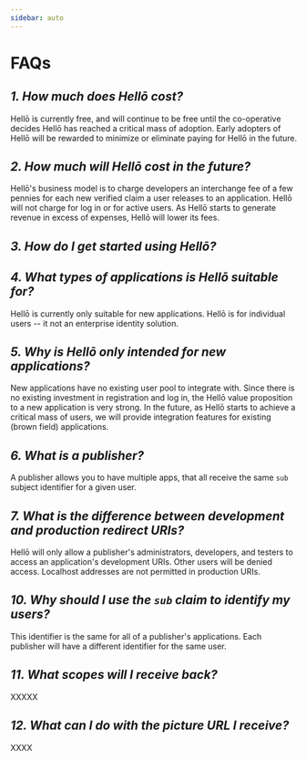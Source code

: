 ```yaml
---
sidebar: auto
---
```


# FAQs

## *1. How much does Hellō cost?*

Hellō is currently free, and will continue to be free until the co-operative decides Hellō has reached a critical mass of adoption. Early adopters of Hellō will be rewarded to minimize or eliminate paying for Hellō in the future.

## *2. How much will Hellō cost in the future?*

Hellō's business model is to charge developers an interchange fee of a few pennies for each new verified claim a user releases to an application. Hellō will not charge for log in or for active users. As Hellō starts to generate revenue in excess of expenses, Hellō will lower its fees.

## *3. How do I get started using Hellō?*

## *4. What types of applications is Hellō suitable for?*

Hellō is currently only suitable for new applications. Hellō is for individual users -- it not an enterprise identity solution.

## *5. Why is Hellō only intended for new applications?*

New applications have no existing user pool to integrate with. Since there is no existing investment in registration and log in, the Hellō value proposition to a new application is very strong. In the future, as Hellō starts to achieve a critical mass of users, we will provide integration features for existing (brown field) applications.

## *6. What is a publisher?*

A publisher allows you to have multiple apps, that all receive the same `sub` subject identifier for a given user.

## *7. What is the difference between development and production redirect URIs?*

Hellō will only allow a publisher's administrators, developers, and testers to access an application's development URIs. Other users will be denied access. Localhost addresses are not permitted in production URIs.

## *10. Why should I use the `sub` claim to identify my users?*

This identifier is the same for all of a publisher's applications. Each publisher will have a different identifier for the same user.

## *11. What scopes will I receive back?*

XXXXX

## *12. What can I do with the picture URL I receive?*

XXXX
